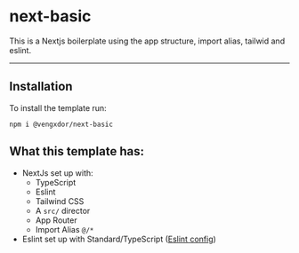 # next-basic

This is a Nextjs boilerplate using the app structure, import alias, tailwid and eslint.


---

## Installation

To install the template run:
```
npm i @vengxdor/next-basic
```

## What this template has:
- NextJs set up with:
  - TypeScript
  - Eslint
  - Tailwind CSS
  - A `src/` director
  - App Router
  - Import Alias `@/*`
- Eslint set up with Standard/TypeScript ([Eslint config](https://www.npmjs.com/package/eslint-config-ts-standard-next))

